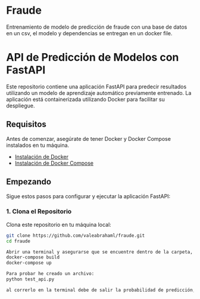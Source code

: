 # Fraude
Entrenamiento de modelo de predicción de fraude con una base de datos en un csv, el modelo y dependencias se entregan en un docker file. 

# API de Predicción de Modelos con FastAPI

Este repositorio contiene una aplicación FastAPI para predecir resultados utilizando un modelo de aprendizaje automático previamente entrenado. La aplicación está containerizada utilizando Docker para facilitar su despliegue.

## Requisitos

Antes de comenzar, asegúrate de tener Docker y Docker Compose instalados en tu máquina.

- [Instalación de Docker](https://docs.docker.com/get-docker/)
- [Instalación de Docker Compose](https://docs.docker.com/compose/install/)

## Empezando

Sigue estos pasos para configurar y ejecutar la aplicación FastAPI:

### 1. Clona el Repositorio

Clona este repositorio en tu máquina local:

```bash
git clone https://github.com/valeabrahaml/fraude.git
cd fraude

Abrir una terminal y asegurarse que se encuentre dentro de la carpeta, en la terminal correr estos comandos:
docker-compose build
docker-compose up

Para probar he creado un archivo:
python test_api.py

al correrlo en la terminal debe de salir la probabilidad de predicción, puede modificar el archivo para probar más valores con el modelo. 


